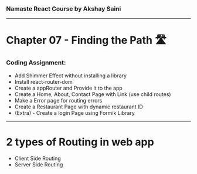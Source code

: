 ### Namaste React Course by Akshay Saini
---

# Chapter 07 - Finding the Path 🛣️

### Coding Assignment:
- Add Shimmer Effect without installing a library
- Install react-router-dom
- Create a appRouter and Provide it to the app
- Create a Home, About, Contact Page with Link (use child routes)
- Make a Error page for routing errors
- Create a Restaurant Page with dynamic restaurant ID
- (Extra) - Create a login Page using Formik Library

---
# 2 types of Routing in web app
- Client Side Routing
- Server Side Routing
